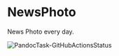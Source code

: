 # NewsPhoto
News Photo every day.  

![PandocTask-GitHubActionsStatus](https://img.shields.io/github/workflow/status/WitherZuo/NewsPhoto/PandocTask?label=PandocTask&style=for-the-badge&logo=fastly&logoColor=white)  
